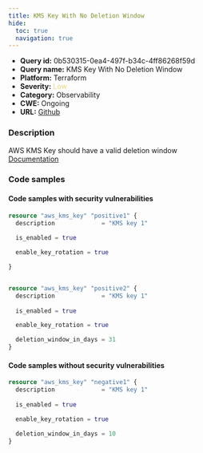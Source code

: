```yaml
---
title: KMS Key With No Deletion Window
hide:
  toc: true
  navigation: true
---
```


<style>
  .highlight .hll {
    background-color: #ff171742;
  }
  .md-content {
    max-width: 1100px;
    margin: 0 auto;
  }
</style>

-   **Query id:** 0b530315-0ea4-497f-b34c-4ff86268f59d
-   **Query name:** KMS Key With No Deletion Window
-   **Platform:** Terraform
-   **Severity:** <span style="color:#edd57e">Low</span>
-   **Category:** Observability
-   **CWE:** Ongoing
-   **URL:** [Github](https://github.com/Checkmarx/kics/tree/master/assets/queries/terraform/aws/kms_key_with_no_deletion_window)

### Description
AWS KMS Key should have a valid deletion window<br>
[Documentation](https://registry.terraform.io/providers/hashicorp/aws/latest/docs/resources/kms_key)

### Code samples
#### Code samples with security vulnerabilities
```tf title="Positive test num. 1 - tf file" hl_lines="1 18"
resource "aws_kms_key" "positive1" {
  description             = "KMS key 1"
  
  is_enabled = true

  enable_key_rotation = true

}


resource "aws_kms_key" "positive2" {
  description             = "KMS key 1"
  
  is_enabled = true

  enable_key_rotation = true

  deletion_window_in_days = 31
}

```


#### Code samples without security vulnerabilities
```tf title="Negative test num. 1 - tf file"
resource "aws_kms_key" "negative1" {
  description             = "KMS key 1"
  
  is_enabled = true

  enable_key_rotation = true

  deletion_window_in_days = 10
}
```
